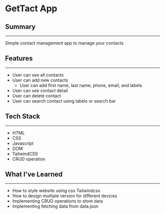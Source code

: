 # GetTact App
## Summary
---
Simple contact management app to manage your contacts

## Features
---
- User can see all contacts
- User can add new contacts
  - User can add first name, last name, phone, email, and labels
- User can see contact detail
- User can delete contact
- User can search contact using labels or search bar

## Tech Stack
---
- HTML
- CSS
- Javascript
- DOM
- TailwindCSS
- CRUD operation
  
## What I've Learned
---
- How to style website using css Tailwindcss
- How to design multiple version for different devices
- Implementing CRUD operations to store data
- Implementing fetching data from data.json
